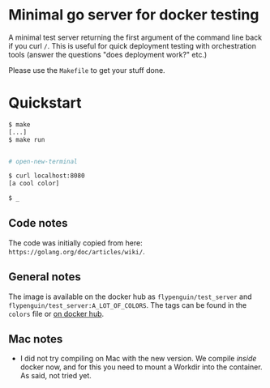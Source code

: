 # Minimal go server for docker testing

A minimal test server returning the first argument of the command line back if you curl `/`. This is useful for quick deployment testing with orchestration tools (answer the questions "does deployment work?" etc.)

Please use the `Makefile` to get your stuff done. 


# Quickstart

```bash
$ make
[...]
$ make run


# open-new-terminal

$ curl localhost:8080
[a cool color]

$ _
```


## Code notes

The code was initially copied from here: `https://golang.org/doc/articles/wiki/`.


## General notes

The image is available on the docker hub as `flypenguin/test_server` and `flypenguin/test_server:A_LOT_OF_COLORS`. The tags can be found in the `colors` file or [on docker hub](https://hub.docker.com/r/flypenguin/test_server/).


## Mac notes

* I did not try compiling on Mac with the new version. We compile *inside* docker now, and for this you need to mount a Workdir into the container. As said, not tried yet.
